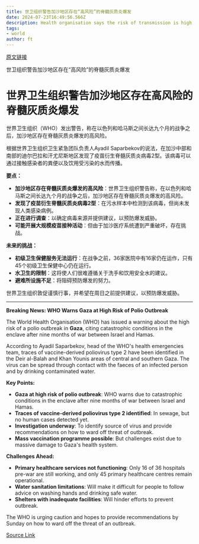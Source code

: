 ```yaml
---
title: 世卫组织警告加沙地区存在“高风险”的脊髓灰质炎爆发
date: 2024-07-23T16:49:56.566Z
description: Health organisation says the risk of transmission is high because of ‘the very dire situation with water sanitation’
tags: 
- world
author: ft
---
```


[原文链接](https://ft.com/content/1924033c-6c64-47cd-aab0-de2559116c23)

世卫组织警告加沙地区存在“高风险”的脊髓灰质炎爆发

# 世界卫生组织警告加沙地区存在高风险的脊髓灰质炎爆发

世界卫生组织（WHO）发出警告，称在以色列和哈马斯之间长达九个月的战争之后，加沙地区存在脊髓灰质炎爆发的高风险。

根据世界卫生组织卫生紧急团队负责人Ayadil Saparbekov的说法，在加沙中部和南部的迪尔巴拉和汗尤尼斯地区发现了疫苗衍生脊髓灰质炎病毒2型。该病毒可以通过接触感染者的粪便以及饮用受污染的水而传播。

**要点：**

* **加沙地区存在脊髓灰质炎爆发的高风险**：世界卫生组织警告称，在以色列和哈马斯之间长达九个月的战争之后，加沙地区存在脊髓灰质炎爆发的高风险。
* **发现了疫苗衍生脊髓灰质炎病毒2型**：在污水样本中检测到该病毒，但尚未发现人类感染病例。
* **正在进行调查**：以确定病毒来源并提供建议，以预防爆发威胁。
* **可能开展大规模疫苗接种活动**：但由于加沙医疗系统遭到严重破坏，存在挑战。

**未来的挑战：**

* **初级卫生保健服务无法运行**：在战争之前，36家医院中有16家仍在运作，只有45个初级卫生保健中心仍在运行。
* **水卫生的限制**：这将使人们很难遵循关于洗手和饮用安全水的建议。
* **避难所设施不足**：将阻碍预防爆发的努力。

世界卫生组织敦促谨慎行事，并希望在周日之前提供建议，以预防爆发威胁。

---

**Breaking News: WHO Warns Gaza at High Risk of Polio Outbreak**

The World Health Organisation (WHO) has issued a warning about the high risk of a polio outbreak in **Gaza**, citing catastrophic conditions in the enclave after nine months of war between Israel and Hamas.

According to Ayadil Saparbekov, head of the WHO's health emergencies team, traces of vaccine-derived poliovirus type 2 have been identified in the Deir al-Balah and Khan Younis areas of central and southern Gaza. The virus can be spread through contact with the faeces of an infected person and by drinking contaminated water.

**Key Points:**

* **Gaza at high risk of polio outbreak**: WHO warns due to catastrophic conditions in the enclave after nine months of war between Israel and Hamas.
* **Traces of vaccine-derived poliovirus type 2 identified**: In sewage, but no human cases detected yet.
* **Investigation underway**: To identify source of virus and provide recommendations on how to ward off threat of outbreak.
* **Mass vaccination programme possible**: But challenges exist due to massive damage to Gaza's health system.

**Challenges Ahead:**

* **Primary healthcare services not functioning**: Only 16 of 36 hospitals pre-war are still working, and only 45 primary healthcare centres remain operational.
* **Water sanitation limitations**: Will make it difficult for people to follow advice on washing hands and drinking safe water.
* **Shelters with inadequate facilities**: Will hinder efforts to prevent outbreak.

The WHO is urging caution and hopes to provide recommendations by Sunday on how to ward off the threat of an outbreak.

[Source Link](https://ft.com/content/1924033c-6c64-47cd-aab0-de2559116c23)

